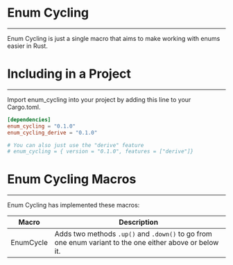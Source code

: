 # Enum Cycling
***
Enum Cycling is just a single macro that aims to make working with enums easier in Rust.

# Including in a Project
***
Import enum_cycling into your project by adding this line to your
Cargo.toml.

 ```toml                                                            
 [dependencies]                                                     
 enum_cycling = "0.1.0"
 enum_cycling_derive = "0.1.0"
 
 # You can also just use the "derive" feature
 # enum_cycling = { version = "0.1.0", features = ["derive"]}                                             
```                                                                 

# Enum Cycling Macros
***
Enum Cycling has implemented these macros:

| Macro | Description |
------- | ----------- |
| EnumCycle| Adds two methods `.up()` and `.down()` to go from one enum variant to the one either above or below it.